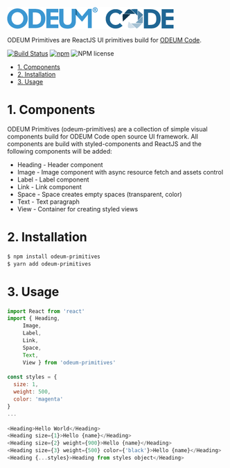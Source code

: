 <a href="https://github.com/odeum/odeum-primitives">
  <img alt="ODEUM Primitives" src="./logotype.png" />
</a>

ODEUM Primitives are ReactJS UI primitives build for [ODEUM Code](https://github.com/odeum/odeum-code).

[![Build Status](https://travis-ci.org/odeum/odeum-primitives.svg?branch=master)](https://travis-ci.org/odeum/odeum-primitives)
[![npm](https://img.shields.io/npm/v/odeum-primitives.svg)](https://www.npmjs.com/package/odeum-primitives)
![NPM license](https://img.shields.io/npm/l/odeum-primitives.svg?style=flat)

<!-- TOC -->

- [1. Components](#1-components)
- [2. Installation](#2-installation)
- [3. Usage](#3-usage)

<!-- /TOC -->

# 1. Components
ODEUM Primitives (odeum-primitives) are a collection of simple visual components build for ODEUM Code open source UI framework. All components are build with styled-components and ReactJS and the following components will be added:

- Heading - Header component
- Image - Image component with async resource fetch and assets control
- Label - Label component
- Link - Link component
- Space - Space creates empty spaces (transparent, color)
- Text - Text paragraph
- View - Container for creating styled views
 

# 2. Installation
```sh
$ npm install odeum-primitives
$ yarn add odeum-primitives
```

# 3. Usage

```js
import React from 'react'
import { Heading, 
	 Image, 
	 Label, 
	 Link, 
	 Space, 
	 Text, 
	 View } from 'odeum-primitives'

const styles = {
  size: 1,
  weight: 500,
  color: 'magenta'
}
...

<Heading>Hello World</Heading>
<Heading size={1}>Hello {name}</Heading>
<Heading size={2} weight={900}>Hello {name}</Heading>
<Heading size={3} weight={500} color={'black'}>Hello {name}</Heading>
<Heading {...styles}>Heading from styles object</Heading>
```
